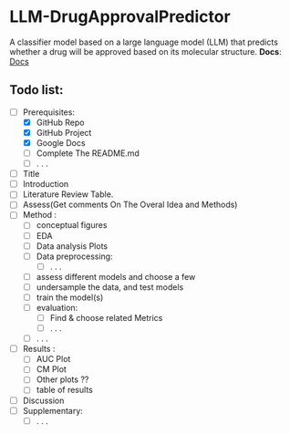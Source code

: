 # LLM-DrugApprovalPredictor
A classifier model based on a large language model (LLM) that predicts whether a drug will be approved based on its molecular structure.
**Docs**:
</br>
[Docs](https://docs.google.com/document/d/1Y_qYBZdE8Pni4qK7845W5_MYxziT3sN6zbevtgZJmhA/edit)
</br>

## Todo list:
- [ ] Prerequisites:
    - [x] GitHub Repo
    - [x] GitHub Project
    - [x] Google Docs
    - [ ] Complete The README.md
    - [ ] . . .
- [ ] Title
- [ ] Introduction
- [ ] Literature Review Table. 
- [ ] Assess(Get comments On The Overal Idea and Methods)
- [ ] Method :
    - [ ] conceptual figures 
    - [ ] EDA
    - [ ] Data analysis Plots
    - [ ] Data preprocessing:
        - [ ] . . .
    - [ ] assess different models and choose a few
    - [ ] undersample the data, and test models
    - [ ] train the model(s)
    - [ ] evaluation:
        - [ ] Find & choose related Metrics
        - [ ] . . .
    - [ ] . . .
- [ ] Results :
    - [ ] AUC Plot
    - [ ] CM Plot
    - [ ] Other plots ??
    - [ ] table of results
- [ ] Discussion
- [ ] Supplementary:
    - [ ] . . .
